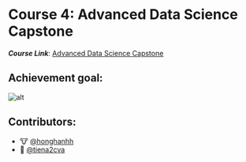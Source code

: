 # Course 4: Advanced Data Science Capstone

**_Course Link_**: [Advanced Data Science Capstone](https://www.coursera.org/learn/advanced-data-science-capstone)

## Achievement goal:

![alt](../Badges/Advanced-Data-Science-Capstone.png)

## Contributors:

- 🐮 [@honghanhh](https://github.com/honghanhh)
- 🐔 [@tiena2cva](https://github.com/tiena2cva)
